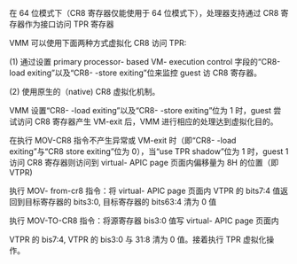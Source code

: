 


在 64 位模式下（CR8 寄存器仅能使用于 64 位模式下），处理器支持通过 CR8 寄存器作为接口访问 TPR 寄存器

VMM 可以使用下面两种方式虚拟化 CR8 访问 TPR:

 (1) 通过设置 primary processor- based VM- execution control 字段的“CR8-load  exiting”以及“CR8- -store exiting”位来监控 guest 访 CR8 寄存器。

 (2) 使用原生的（native) CR8 虚拟化机制。

VMM 设置“CR8- -load exiting”以及“CR8- -store exiting”位为 1 时，guest 尝试访问 CR8 寄存器产生 VM-exit 后，VMM 进行相应的处理达到虚拟化目的。

在执行 MOV-CR8 指令不产生异常或 VM-exit 时（即“CR8- -load exiting”与“CR8  store exiting”位为 0），当“use TPR shadow”位为 1 时，guest 1 访问 CR8 寄存器则访问到 virtual- APIC page 页面内偏移量为 8H 的位置（即 VTPR)

执行 MOV- from-cr8 指令：将 virtual- APIC page 页面内 VTPR 的 bits7:4 值返回到目标寄存器的 bits3:0, 目标寄存器的 bits63:4 清为 0 值

执行 MOV-TO-CR8 指令：将源寄存器 bis3:0 值写 virtual- APIC page 页面内

VTPR 的 bis7:4, VTPR 的 bis3:0 与 31:8 清为 0 值。接着执行 TPR 虚拟化操作。
